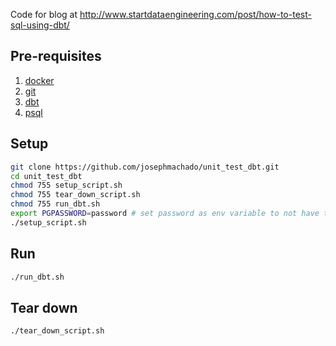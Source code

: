 Code for blog at http://www.startdataengineering.com/post/how-to-test-sql-using-dbt/

## Pre-requisites

1. [docker](https://docs.docker.com/get-docker/)
2. [git](https://git-scm.com/book/en/v2/Getting-Started-Installing-Git)
3. [dbt](https://docs.getdbt.com/dbt-cli/installation/)
4. [psql](https://stackoverflow.com/questions/44654216/correct-way-to-install-psql-without-full-postgres-on-macos)

## Setup

```bash
git clone https://github.com/josephmachado/unit_test_dbt.git
cd unit_test_dbt
chmod 755 setup_script.sh
chmod 755 tear_down_script.sh
chmod 755 run_dbt.sh
export PGPASSWORD=password # set password as env variable to not have to type it again
./setup_script.sh
```

## Run

```bash
./run_dbt.sh
```

## Tear down

```bash
./tear_down_script.sh
```